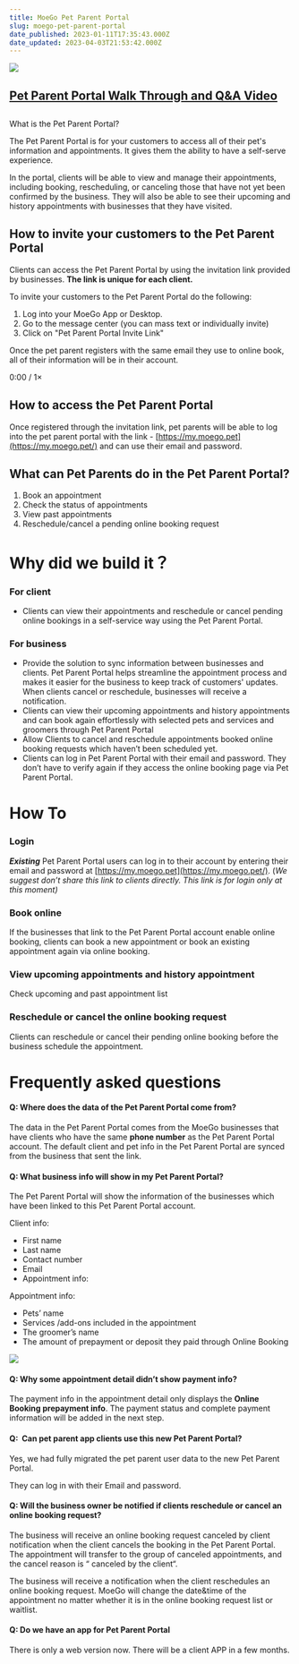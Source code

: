 ```yaml
---
title: MoeGo Pet Parent Portal
slug: moego-pet-parent-portal
date_published: 2023-01-11T17:35:43.000Z
date_updated: 2023-04-03T21:53:42.000Z
---
```


![](__GHOST_URL__/content/images/2023/01/Pet-Parent-Portal.png)
## [Pet Parent Portal Walk Through and Q&A Video](https://www.youtube.com/watch?v=sfFIcwKW6Wk)

## 
What is the Pet Parent Portal?

The Pet Parent Portal is for your customers to access all of their pet's information and appointments. It gives them the ability to have a self-serve experience. 

In the portal, clients will be able to view and manage their appointments, including booking, rescheduling, or canceling those that have not yet been confirmed by the business. They will also be able to see their upcoming and history appointments with businesses that they have visited.

## How to invite your customers to the Pet Parent Portal

Clients can access the Pet Parent Portal by using the invitation link provided by businesses. **The link is unique for each client.**

To invite your customers to the Pet Parent Portal do the following:

1. Log into your MoeGo App or Desktop. 
2. Go to the message center (you can mass text or individually invite)
3. Click on "Pet Parent Portal Invite Link"

Once the pet parent registers with the same email they use to online book, all of their information will be in their account. 

0:00
/
1&#215;

## How to access the Pet Parent Portal

Once registered through the invitation link, pet parents will be able to log into the pet parent portal with the link - [https://my.moego.pet](https://my.moego.pet/) and can use their email and password. 

## What can Pet Parents do in the Pet Parent Portal?

1. Book an appointment
2. Check the status of appointments 
3. View past appointments
4. Reschedule/cancel a pending online booking request

# Why did we build it？

### For client

- Clients can view their appointments and reschedule or cancel pending online bookings in a self-service way using the Pet Parent Portal.

### For business

- Provide the solution to sync information between businesses and clients. Pet Parent Portal helps streamline the appointment process and makes it easier for the business to keep track of customers' updates. When clients cancel or reschedule, businesses will receive a notification.
- Clients can view their upcoming appointments and history appointments and can book again effortlessly with selected pets and services and groomers through Pet Parent Portal
- Allow Clients to cancel and reschedule appointments booked online booking requests which haven’t been scheduled yet.
- Clients can log in Pet Parent Portal with their email and password. They don’t have to verify again if they access the online booking page via Pet Parent Portal.

# How To

### Login

***Existing*** Pet Parent Portal users can log in to their account by entering their email and password at [https://my.moego.pet](https://my.moego.pet/). (*We suggest don’t share this link to clients directly. This link is for login only at this moment)*

### Book online

If the businesses that link to the Pet Parent Portal account enable online booking, clients can book a new appointment or book an existing appointment again via online booking.

### View upcoming appointments and history appointment

Check upcoming and past appointment list

### Reschedule or cancel the online booking request

Clients can reschedule or cancel their pending online booking before the business schedule the appointment.

# Frequently asked questions

#### Q: Where does the data of the Pet Parent Portal come from?

The data in the Pet Parent Portal comes from the MoeGo businesses that have clients who have the same **phone number** as the Pet Parent Portal account. The default client and pet info in the Pet Parent Portal are synced from the business that sent the link.

#### Q: What business info will show in my Pet Parent Portal?

The Pet Parent Portal will show the information of the businesses which have been linked to this Pet Parent Portal account.

Client info:

- First name
- Last name
- Contact number
- Email
- Appointment info:

Appointment info:

- Pets’ name
- Services /add-ons included in the appointment
- The groomer’s name
- The amount of prepayment or deposit they paid through Online Booking

![](__GHOST_URL__/content/images/2023/01/CleanShot-2022-12-29-at-19.01.38-20221229-111605.png)
#### Q: Why some appointment detail didn’t show payment info?

The payment info in the appointment detail only displays the **Online Booking prepayment info**. The payment status and complete payment information will be added in the next step.

#### Q:  Can pet parent app clients use this new Pet Parent Portal?

Yes, we had fully migrated the pet parent user data to the new Pet Parent Portal.

They can log in with their Email and password.

#### Q: Will the business owner be notified if clients reschedule or cancel an online booking request?

The business will receive an online booking request canceled by client notification when the client cancels the booking in the Pet Parent Portal. The appointment will transfer to the group of canceled appointments, and the cancel reason is “ canceled by the client“.

The business will receive a notification when the client reschedules an online booking request. MoeGo will change the date&time of the appointment no matter whether it is in the online booking request list or waitlist.

#### Q: Do we have an app for Pet Parent Portal

There is only a web version now. There will be a client APP in a few months.
